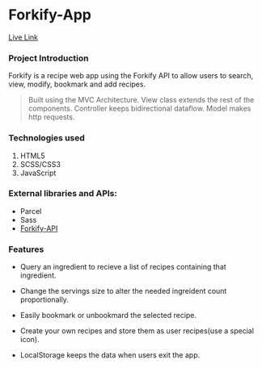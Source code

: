 # Forkify-App
[Live Link](https://forkify-vanillajs-shinta.netlify.app/)

### Project Introduction

Forkify is a recipe web app using the Forkify API to allow users to search, view, modify, bookmark and add recipes.

> Built using the MVC Architecture. View class extends the rest of the components. Controller keeps bidirectional dataflow. Model makes http requests. 

### Technologies used

1. HTML5
2. SCSS/CSS3
3. JavaScript

### External libraries and APIs:

* Parcel
* Sass
* [Forkify-API](https://forkify-api.herokuapp.com/v2)

### Features

* Query an ingredient to recieve a list of recipes containing that ingredient.

* Change the servings size to alter the needed ingreident count proportionally.

* Easily bookmark or unbookmard the selected recipe.

* Create your own recipes and store them as user recipes(use a special icon).

* LocalStorage keeps the data when users exit the app.
